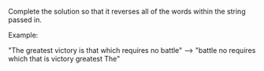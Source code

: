 Complete the solution so that it reverses all of the words within the string passed in.

Example:

"The greatest victory is that which requires no battle" --> "battle no requires which that is victory greatest The"